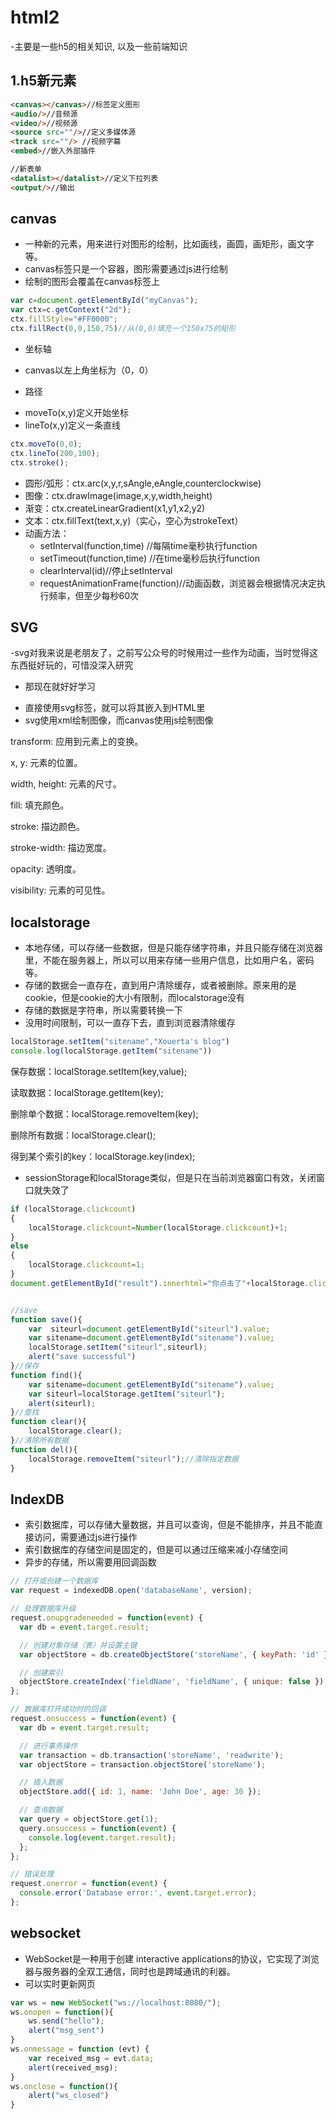 # html2
-主要是一些h5的相关知识, 以及一些前端知识
## 1.h5新元素
```html
<canvas></canvas>//标签定义图形
<audio/>//音频源
<video/>//视频源
<source src=""/>//定义多媒体源
<track src=""/> //视频字幕
<embed>//嵌入外部插件

//新表单
<datalist></datalist>//定义下拉列表
<output/>//输出
```
## canvas
- 一种新的元素，用来进行对图形的绘制，比如画线，画圆，画矩形，画文字等。
- canvas标签只是一个容器，图形需要通过js进行绘制
- 绘制的图形会覆盖在canvas标签上
```javascript
var c=document.getElementById("myCanvas");
var ctx=c.getContext("2d");
ctx.fillStyle="#FF0000";
ctx.fillRect(0,0,150,75)//从(0,0)填充一个150x75的矩形
```
* 坐标轴

- canvas以左上角坐标为（0，0）

* 路径

- moveTo(x,y)定义开始坐标
- lineTo(x,y)定义一条直线
```javascript
ctx.moveTo(0,0);
ctx.lineTo(200,100);
ctx.stroke();
```

* 圆形/弧形：ctx.arc(x,y,r,sAngle,eAngle,counterclockwise)
* 图像：ctx.drawImage(image,x,y,width,height)
* 渐变：ctx.createLinearGradient(x1,y1,x2,y2)
* 文本：ctx.fillText(text,x,y)（实心，空心为strokeText）
* 动画方法：
  - setInterval(function,time) //每隔time毫秒执行function
  - setTimeout(function,time) //在time毫秒后执行function
  - clearInterval(id)//停止setInterval
  - requestAnimationFrame(function)//动画函数，浏览器会根据情况决定执行频率，但至少每秒60次

## SVG
-svg对我来说是老朋友了，之前写公众号的时候用过一些作为动画，当时觉得这东西挺好玩的，可惜没深入研究
- 那现在就好好学习

* 直接使用svg标签，就可以将其嵌入到HTML里
* svg使用xml绘制图像，而canvas使用js绘制图像

transform: 应用到元素上的变换。

x, y: 元素的位置。

width, height: 元素的尺寸。

fill: 填充颜色。

stroke: 描边颜色。

stroke-width: 描边宽度。

opacity: 透明度。

visibility: 元素的可见性。

## localstorage
- 本地存储，可以存储一些数据，但是只能存储字符串，并且只能存储在浏览器里，不能在服务器上，所以可以用来存储一些用户信息，比如用户名，密码等。
- 存储的数据会一直存在，直到用户清除缓存，或者被删除。原来用的是cookie，但是cookie的大小有限制，而localstorage没有
- 存储的数据是字符串，所以需要转换一下
- 没用时间限制，可以一直存下去，直到浏览器清除缓存
```javascript
localStorage.setItem("sitename","Xouerta's blog")
console.log(localStorage.getItem("sitename"))
```

保存数据：localStorage.setItem(key,value);

读取数据：localStorage.getItem(key);

删除单个数据：localStorage.removeItem(key);

删除所有数据：localStorage.clear();

得到某个索引的key：localStorage.key(index);
- sessionStorage和localStorage类似，但是只在当前浏览器窗口有效，关闭窗口就失效了
```javascript
if (localStorage.clickcount)
{
    localStorage.clickcount=Number(localStorage.clickcount)+1;
}
else
{
    localStorage.clickcount=1;
}
document.getElementById("result").innerhtml="你点击了"+localStorage.clickcount+"次";


//save
function save(){
    var  siteurl=document.getElementById("siteurl").value;
    var sitename=document.getElementById("sitename").value;
    localStorage.setItem("siteurl",siteurl);
    alert("save successful")
}//保存
function find(){
    var sitename=document.getElementById("sitename").value;
    var siteurl=localStorage.getItem("siteurl");
    alert(siteurl);
}//查找
function clear(){
    localStorage.clear();
}//清除所有数据
function del(){
    localStorage.removeItem("siteurl");//清除指定数据
}
```
## IndexDB
- 索引数据库，可以存储大量数据，并且可以查询，但是不能排序，并且不能直接访问，需要通过js进行操作
- 索引数据库的存储空间是固定的，但是可以通过压缩来减小存储空间
- 异步的存储，所以需要用回调函数
```javascript
// 打开或创建一个数据库
var request = indexedDB.open('databaseName', version);

// 处理数据库升级
request.onupgradeneeded = function(event) {
  var db = event.target.result;

  // 创建对象存储（表）并设置主键
  var objectStore = db.createObjectStore('storeName', { keyPath: 'id' });

  // 创建索引
  objectStore.createIndex('fieldName', 'fieldName', { unique: false });
};

// 数据库打开成功时的回调
request.onsuccess = function(event) {
  var db = event.target.result;

  // 进行事务操作
  var transaction = db.transaction('storeName', 'readwrite');
  var objectStore = transaction.objectStore('storeName');

  // 插入数据
  objectStore.add({ id: 1, name: 'John Doe', age: 30 });

  // 查询数据
  var query = objectStore.get(1);
  query.onsuccess = function(event) {
    console.log(event.target.result);
  };
};

// 错误处理
request.onerror = function(event) {
  console.error('Database error:', event.target.error);
};
```
## websocket
- WebSocket是一种用于创建 interactive applications的协议，它实现了浏览器与服务器的全双工通信，同时也是跨域通讯的利器。
- 可以实时更新网页

```javascript
var ws = new WebSocket("ws://localhost:8080/");
ws.onopen = function(){
    ws.send("hello");
    alert("msg_sent")
}
ws.onmessage = function (evt) { 
    var received_msg = evt.data;
    alert(received_msg);
}
ws.onclose = function(){
    alert("ws_closed")
}
```

